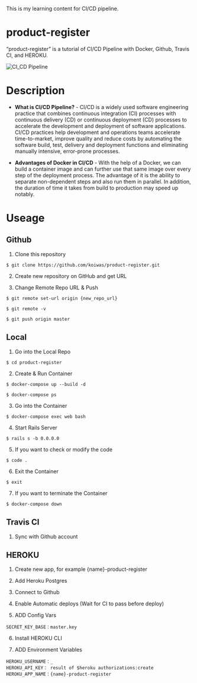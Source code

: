 This is my learning content for CI/CD pipeline.

# product-register

“product-register” is a tutorial of CI/CD Pipeline with Docker, Github, Travis CI, and HEROKU.

![CI_CD Pipeline](https://user-images.githubusercontent.com/111184429/185740408-436cfefb-f5e5-48a8-8403-4297433e2309.png)

# Description

* **What is CI/CD Pipeline?** - CI/CD is a widely used software engineering practice that combines continuous integration (CI) processes with continuous delivery (CD) or continuous deployment (CD) processes to accelerate the development and deployment of software applications. CI/CD practices help development and operations teams accelerate time-to-market, improve quality and reduce costs by automating the software build, test, delivery and deployment functions and eliminating manually intensive, error-prone processes.

* **Advantages of Docker in CI/CD** - With the help of a Docker, we can build a container image and can further use that same image over every step of the deployment process. The advantage of it is the ability to separate non-dependent steps and also run them in parallel. In addition, the duration of time it takes from build to production may speed up notably.


# Useage

## Github

1. Clone this repository

```
$ git clone https://github.com/koiwas/product-register.git
```

2. Create new repository on GitHub and get URL

3. Change Remote Repo URL & Push
```
$ git remote set-url origin {new_repo_url}
```
```
$ git remote -v
```
```
$ git push origin master
```

## Local

1. Go into the Local Repo
```
$ cd product-register
```

2. Create & Run Container
```
$ docker-compose up --build -d
```
```
$ docker-compose ps
```

3. Go into the Container
```
$ docker-compose exec web bash
```

4. Start Rails Server
```
$ rails s -b 0.0.0.0
```

5. If you want to check or modify the code
```
$ code .
```

6. Exit the Container
```
$ exit
```

7. If you want to terminate the Container
```
$ docker-compose down
```

## Travis CI

1. Sync with Github account

## HEROKU

1. Create new app, for example {name}-product-register

2. Add Heroku Postgres

3. Connect to Github

4. Enable Automatic deploys (Wait for CI to pass before deploy)

5. ADD Config Vars
```
SECRET_KEY_BASE：master.key
```

6. Install HEROKU CLI

7. ADD Environment Variables
```
HEROKU_USERNAME：_
HEROKU_API_KEY： result of $heroku authorizations:create
HEROKU_APP_NAME：{name}-product-register
```
